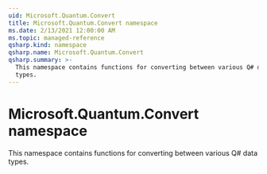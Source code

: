 ```yaml
---
uid: Microsoft.Quantum.Convert
title: Microsoft.Quantum.Convert namespace
ms.date: 2/13/2021 12:00:00 AM
ms.topic: managed-reference
qsharp.kind: namespace
qsharp.name: Microsoft.Quantum.Convert
qsharp.summary: >-
  This namespace contains functions for converting between various Q# data
  types.
---
```


# Microsoft.Quantum.Convert namespace

This namespace contains functions for converting between various Q# datatypes.

